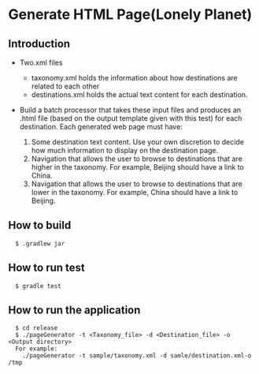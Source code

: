 Generate HTML Page(Lonely Planet)
==============

Introduction
-----------

* Two.xml files  
	- taxonomy.xml holds the information about how destinations are related to each other 
	- destinations.xml holds the actual text content for each destination.

* Build a batch processor that takes these input files and produces an .html file (based on the output template given with this test) for each destination. Each generated web page must have:
	1. Some destination text content. Use your own discretion to decide how much information to display on the destination page.
	2. Navigation that allows the user to browse to destinations that are higher in the taxonomy. For example, Beijing should have a link to China.
	3. Navigation that allows the user to browse to destinations that are lower in the taxonomy. For example, China should have a link to Beijing.


How to build
-----------

```
  $ .gradlew jar
```

How to run test
-----------

```
  $ gradle test 
```

How to run the application
-----------

```
  $ cd release
  $ ./pageGenerator -t <Taxonomy_file> -d <Destination_file> -o <Output directory>
  For example:
    ./pageGenerator -t sample/taxonomy.xml -d samle/destination.xml-o /tmp   
```
